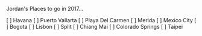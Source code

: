 Jordan's Places to go in 2017...

[ ] Havana
[ ] Puerto Vallarta
[ ] Playa Del Carmen
[ ] Merida
[ ] Mexico City
[ ] Bogota
[ ] Lisbon
[ ] Split
[ ] Chiang Mai
[ ] Colorado Springs
[ ] Taipei